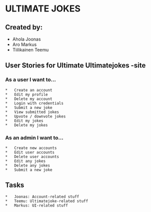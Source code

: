 ULTIMATE JOKES  
==============

Created by: 
----------- 
+	Ahola Joonas  
+	Aro Markus  
+	Tiilikainen Teemu  



User Stories for Ultimate Ultimatejokes -site  
-------------------------------------
  
### As a user I want to…  
	* 	Create an account  
	* 	Edit my profile  
	* 	Delete my account  
	* 	Login with credentials  
	* 	Submit a new joke  
	* 	View submitted jokes  
	* 	Upvote / downvote jokes  
	* 	Edit my jokes  
	* 	Delete my jokes  
  
### As an admin I want to…  
	* 	Create new accounts  
	* 	Edit user accounts  
	* 	Delete user accounts  
	* 	Edit any jokes  
	* 	Delete any jokes  
	* 	Submit a new joke  


Tasks
-----

	*	Joonas: Account-related stuff
	*	Teemu: Ultimatejoke-related stuff
	*	Markus: UI-related stuff